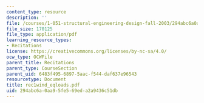 ```yaml
---
content_type: resource
description: ''
file: /courses/1-051-structural-engineering-design-fall-2003/294abc6a0aa95fe569eda2a9436c51db_rec1wind_eqloads.pdf
file_size: 170125
file_type: application/pdf
learning_resource_types:
- Recitations
license: https://creativecommons.org/licenses/by-nc-sa/4.0/
ocw_type: OCWFile
parent_title: Recitations
parent_type: CourseSection
parent_uid: 6483f495-6897-5aac-f544-daf637e96543
resourcetype: Document
title: rec1wind_eqloads.pdf
uid: 294abc6a-0aa9-5fe5-69ed-a2a9436c51db
---
```

